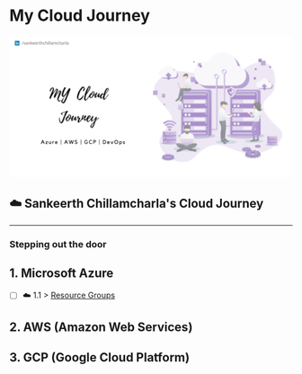 # My Cloud Journey
<p align="center"> 
  <img src="https://github.com/Sankeerth-Chillamcharla/mycloudjourney/blob/main/MY%20Cloud%20Joureny.png?raw=true">
</p> 

##  ☁️ Sankeerth Chillamcharla's Cloud Journey
---------------------------------------------------------------------------------------------------------------------------------------------------------------------------
### Stepping out the door

## 1. Microsoft Azure

- [ ] ☁️ 1.1 > [Resource Groups](https://github.com/Sankeerth-Chillamcharla/Azure/tree/main/Resource%20Group)

## 2. AWS (Amazon Web Services) 

## 3. GCP (Google Cloud Platform) 
